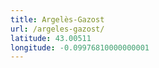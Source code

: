 ```yaml
---
title: Argelès-Gazost
url: /argeles-gazost/
latitude: 43.00511
longitude: -0.09976810000000001
---
```


